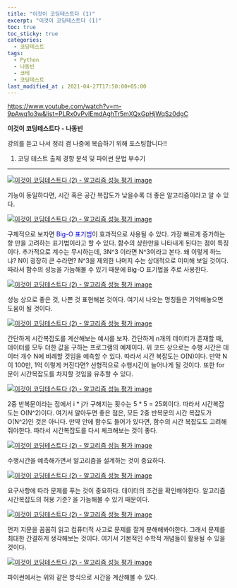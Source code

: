 ```yaml
---
title: "이것이 코딩테스트다 (1)"
excerpt: "이것이 코딩테스트다 (1)"
toc: true
toc_sticky: true
categories:
  - 코딩테스트
tags:
  - Python
  - 나동빈
  - 코테
  - 코딩테스트
last_modified_at : 2021-04-27T17:50:00+05:00
---
```


https://www.youtube.com/watch?v=m-9pAwq1o3w&list=PLRx0vPvlEmdAghTr5mXQxGpHjWqSz0dgC

**이것이 코딩테스트다 - 나동빈**

강의를 듣고 나서 정리 겸 나중에 복습하기 위해 포스팅합니다!!

1. 코딩 테스트 출제 경향 분석 및 파이썬 문법 부수기

---

[![이것이 코딩테스트다 (2) - 알고리즘 성능 평가 image](https://slid-capture.s3.ap-northeast-2.amazonaws.com/public/capture_images/3c976c17fcee4b0cb055cea71de169d4/da09270c-2c09-444f-9990-bc1dbb41d6f3.png)](https://slid.cc/vdocs/960780469a8446969c2e28164c43f6cc?v=3681bf126a39475b9871422e8573cdca&start=1097.6217079122619)


기능이 동일하다면, 시간 혹은 공간 복잡도가 낮을수록 더 좋은 알고리즘이라고 알 수 있다.

[![이것이 코딩테스트다 (2) - 알고리즘 성능 평가 image](https://slid-capture.s3.ap-northeast-2.amazonaws.com/public/capture_images/3c976c17fcee4b0cb055cea71de169d4/c7141ccb-2575-4728-b19f-f9a183349e46.png)](https://slid.cc/vdocs/960780469a8446969c2e28164c43f6cc?v=3681bf126a39475b9871422e8573cdca&start=1109.8965980801086)


구체적으로 보자면 <span style="color:blue">Big-O 표기법</span>이 효과적으로 사용될 수 있다. 가장 빠르게 증가하는 항 만을 고려하는 표기법이라고 할 수 있다. 함수의 상한만을 나타내게 된다는 점이 특징이다. 추가적으로 계수는 무시하는데, 3N^3 이라면 N^3이라고 본다. 왜 이렇게 하느냐? N이 굉장히 큰 수라면? N^3을 제외한 나머지 수는 상대적으로 미미해 보일 것이다. 따라서 함수의 성능을 가늠해볼 수 있기 때문에 Big-O 표기법을 주로 사용한다.

[![이것이 코딩테스트다 (2) - 알고리즘 성능 평가 image](https://slid-capture.s3.ap-northeast-2.amazonaws.com/public/capture_images/3c976c17fcee4b0cb055cea71de169d4/ba82ed84-fa96-4002-913d-e66e921039f9.png)](https://slid.cc/vdocs/960780469a8446969c2e28164c43f6cc?v=3681bf126a39475b9871422e8573cdca&start=1223.5783169580384)


성능 상으로 좋은 것, 나쁜 것 표현해본 것이다. 여기서 나오는 명칭들은 기억해놓으면 도움이 될 것이다.

[![이것이 코딩테스트다 (2) - 알고리즘 성능 평가 image](https://slid-capture.s3.ap-northeast-2.amazonaws.com/public/capture_images/3c976c17fcee4b0cb055cea71de169d4/71dedb3b-daa9-4ff7-8b77-d5ff5f915ac1.png)](https://slid.cc/vdocs/960780469a8446969c2e28164c43f6cc?v=3681bf126a39475b9871422e8573cdca&start=1268.969193917984)


간단하게 시간복잡도를 계산해보는 예시를 보자. 간단하게 n개의 데이터가 존재할 때, 데이터를 모두 더한 값을 구하는 프로그램의 예제이다. 위 코드 상으로는 수행 시간은 데이터 개수 N에 비례할 것임을 예측할 수 있다. 따라서 시간 복잡도는 O(N)이다. 만약 N이 100만, 1억 이렇게 커진다면? 선형적으로 수행시간이 늘어나게 될 것이다. 또한 for문이 시간복잡도를 차지할 것임을 유추할 수 있다.

[![이것이 코딩테스트다 (2) - 알고리즘 성능 평가 image](https://slid-capture.s3.ap-northeast-2.amazonaws.com/public/capture_images/3c976c17fcee4b0cb055cea71de169d4/be35a6d6-e38f-4b3a-9ab8-4ba1b57e39b1.png)](https://slid.cc/vdocs/960780469a8446969c2e28164c43f6cc?v=3681bf126a39475b9871422e8573cdca&start=1386.7658670896453)


2중 반복문이라는 점에서 i \* j가 구해지는 횟수는 5 \* 5 = 25회이다. 따라서 시간복잡도는 O(N^2)이다. 여기서 알아두면 좋은 점은, 모든 2중 반복문의 시간 복잡도가 O(N^2)인 것은 아니다. 만약 안에 함수도 들어가 있다면, 함수의 시간 복잡도도 고려해줘야한다. 따라서 시간복잡도를 다시 체크해보는 것이 좋다.

[![이것이 코딩테스트다 (2) - 알고리즘 성능 평가 image](https://slid-capture.s3.ap-northeast-2.amazonaws.com/public/capture_images/3c976c17fcee4b0cb055cea71de169d4/2d5a292d-64c8-4b7f-8f24-558438d8f129.png)](https://slid.cc/vdocs/960780469a8446969c2e28164c43f6cc?v=3681bf126a39475b9871422e8573cdca&start=1489.0942199027252)


수행시간을 예측해가면서 알고리즘을 설계하는 것이 중요하다.

[![이것이 코딩테스트다 (2) - 알고리즘 성능 평가 image](https://slid-capture.s3.ap-northeast-2.amazonaws.com/public/capture_images/3c976c17fcee4b0cb055cea71de169d4/bb2ac577-192d-4cba-afd0-215e9f15cfec.png)](https://slid.cc/vdocs/960780469a8446969c2e28164c43f6cc?v=3681bf126a39475b9871422e8573cdca&start=1636.4452570877381)


요구사항에 따라 문제를 푸는 것이 중요하다. 데이터의 조건을 확인해야한다. 알고리즘 시간복잡도의 허용 기준? 을 가늠해볼 수 있기 때문이다.

[![이것이 코딩테스트다 (2) - 알고리즘 성능 평가 image](https://slid-capture.s3.ap-northeast-2.amazonaws.com/public/capture_images/3c976c17fcee4b0cb055cea71de169d4/a71507f3-ad2c-42cf-b739-055732ded6c5.png)](https://slid.cc/vdocs/960780469a8446969c2e28164c43f6cc?v=3681bf126a39475b9871422e8573cdca&start=1745.4178689923706)


먼저 지문을 꼼꼼히 읽고 컴퓨터적 사고로 문제를 잘게 분해해봐야한다. 그래서 문제를 최대한 간결하게 생각해보는 것이다. 여기서 기본적인 수학적 개념들이 활용될 수 있을 것이다.

[![이것이 코딩테스트다 (2) - 알고리즘 성능 평가 image](https://slid-capture.s3.ap-northeast-2.amazonaws.com/public/capture_images/3c976c17fcee4b0cb055cea71de169d4/864ac1e0-b07d-4eba-af6a-faa6ef31cd63.png)](https://slid.cc/vdocs/960780469a8446969c2e28164c43f6cc?v=3681bf126a39475b9871422e8573cdca&start=1846.7204919866485)


파이썬에서는 위와 같은 방식으로 시간을 계산해볼 수 있다.
